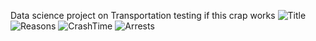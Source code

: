Data science project on Transportation
testing if this crap works
![Title](https://user-images.githubusercontent.com/62517289/145642733-3b6cf4fc-4420-449f-9de9-a2b076f03823.png)
![Reasons](https://user-images.githubusercontent.com/62517289/145642755-66662ffa-ec91-4451-9f84-c9450f18f858.png)
![CrashTime](https://user-images.githubusercontent.com/62517289/145642762-f1cf899f-be82-402b-9419-bd09e0417010.png)
![Arrests](https://user-images.githubusercontent.com/62517289/145642766-e509e3d8-5e0b-49df-88b1-1836779cfc6a.png)
